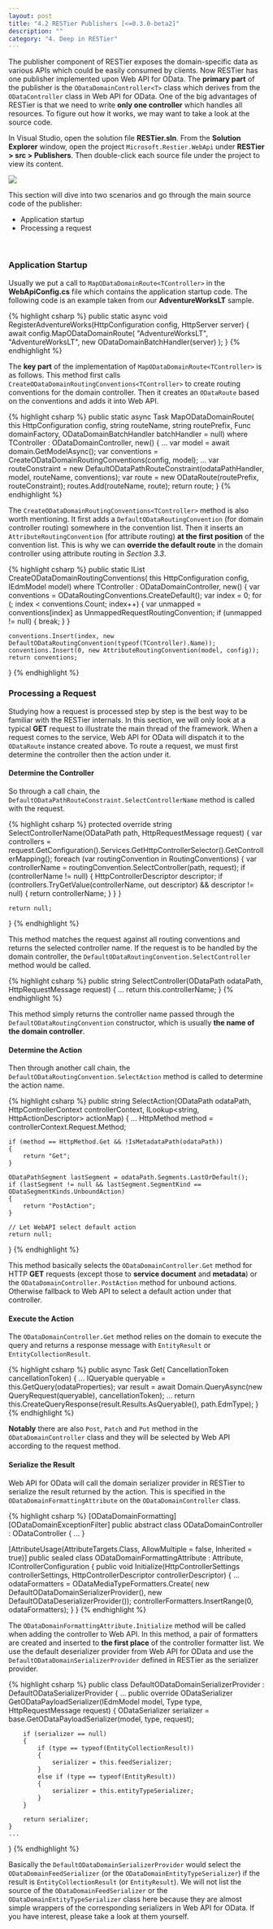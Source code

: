 ```yaml
---
layout: post
title: "4.2 RESTier Publishers [<=0.3.0-beta2]"
description: ""
category: "4. Deep in RESTier"
---
```


The publisher component of RESTier exposes the domain-specific data as various APIs which could be easily consumed by clients. Now RESTier has one publisher implemented upon Web API for OData. The **primary part** of the publisher is the `ODataDomainController<T>` class which derives from the `ODataController` class in Web API for OData. One of the big advantages of RESTier is that we need to write **only one controller** which handles all resources. To figure out how it works, we may want to take a look at the source code.

In Visual Studio, open the solution file **RESTier.sln**. From the **Solution Explorer** window, open the project `Microsoft.Restier.WebApi` under **RESTier > src > Publishers**. Then double-click each source file under the project to view its content.

![]({{site.baseurl}}/images/publisher.png)

This section will dive into two scenarios and go through the main source code of the publisher:

 - Application startup
 - Processing a request
 <br />

### Application Startup
Usually we put a call to `MapODataDomainRoute<TController>` in the **WebApiConfig.cs** file which contains the application startup code. The following code is an example taken from our **AdventureWorksLT** sample.

{% highlight csharp %}
public static async void RegisterAdventureWorks(HttpConfiguration config, HttpServer server)
{
    await config.MapODataDomainRoute<AdventureWorksController>(
        "AdventureWorksLT",
        "AdventureWorksLT",
        new ODataDomainBatchHandler(server)
        );
}
{% endhighlight %}

The **key part** of the implementation of `MapODataDomainRoute<TController>` is as follows. This method first calls `CreateODataDomainRoutingConventions<TController>` to create routing conventions for the domain controller. Then it creates an `ODataRoute` based on the conventions and adds it into Web API.

{% highlight csharp %}
public static async Task<ODataRoute> MapODataDomainRoute<TController>(
    this HttpConfiguration config, string routeName, string routePrefix,
    Func<IDomain> domainFactory,
    ODataDomainBatchHandler batchHandler = null)
    where TController : ODataDomainController, new()
{
    ...
    var model = await domain.GetModelAsync();
    var conventions = CreateODataDomainRoutingConventions<TController>(config, model);
    ...
    var routeConstraint = new DefaultODataPathRouteConstraint(odataPathHandler, model, routeName, conventions);
    var route = new ODataRoute(routePrefix, routeConstraint);
    routes.Add(routeName, route);
    return route;
}
{% endhighlight %}

The `CreateODataDomainRoutingConventions<TController>` method is also worth mentioning. It first adds a `DefaultODataRoutingConvention` (for domain controller routing) somewhere in the convention list. Then it inserts an `AttributeRoutingConvention` (for attribute routing) **at the first position** of the convention list. This is why we can **override the default route** in the domain controller using attribute routing in *Section 3.3*.

{% highlight csharp %}
public static IList<IODataRoutingConvention> CreateODataDomainRoutingConventions<TController>(
    this HttpConfiguration config, IEdmModel model)
    where TController : ODataDomainController, new()
{
    var conventions = ODataRoutingConventions.CreateDefault();
    var index = 0;
    for (; index < conventions.Count; index++)
    {
        var unmapped = conventions[index] as UnmappedRequestRoutingConvention;
        if (unmapped != null)
        {
            break;
        }
    }

    conventions.Insert(index, new DefaultODataRoutingConvention(typeof(TController).Name));
    conventions.Insert(0, new AttributeRoutingConvention(model, config));
    return conventions;
}
{% endhighlight %}

### Processing a Request
Studying how a request is processed step by step is the best way to be familiar with the RESTier internals. In this section, we will only look at a typical **GET** request to illustrate the main thread of the framework. When a request comes to the service, Web API for OData will dispatch it to the `ODataRoute` instance created above. To route a request, we must first determine the controller then the action under it.

#### Determine the Controller
So through a call chain, the `DefaultODataPathRouteConstraint.SelectControllerName` method is called with the request.

{% highlight csharp %}
protected override string SelectControllerName(ODataPath path, HttpRequestMessage request)
{
    var controllers = request.GetConfiguration().Services.GetHttpControllerSelector().GetControllerMapping();
    foreach (var routingConvention in RoutingConventions)
    {
        var controllerName = routingConvention.SelectController(path, request);
        if (controllerName != null)
        {
            HttpControllerDescriptor descriptor;
            if (controllers.TryGetValue(controllerName, out descriptor) && descriptor != null)
            {
                return controllerName;
            }
        }
    }

    return null;
}
{% endhighlight %}

This method matches the request against all routing conventions and returns the selected controller name. If the request is to be handled by the domain controller, the `DefaultODataRoutingConvention.SelectController` method would be called.

{% highlight csharp %}
public string SelectController(ODataPath odataPath, HttpRequestMessage request)
{
    ...
    return this.controllerName;
}
{% endhighlight %}

This method simply returns the controller name passed through the `DefaultODataRoutingConvention` constructor, which is usually **the name of the domain controller**.

#### Determine the Action
Then through another call chain, the `DefaultODataRoutingConvention.SelectAction` method is called to determine the action name.

{% highlight csharp %}
public string SelectAction(ODataPath odataPath, HttpControllerContext controllerContext, ILookup<string, HttpActionDescriptor> actionMap)
{
    ...
    HttpMethod method = controllerContext.Request.Method;

    if (method == HttpMethod.Get && !IsMetadataPath(odataPath))
    {
        return "Get";
    }

    ODataPathSegment lastSegment = odataPath.Segments.LastOrDefault();
    if (lastSegment != null && lastSegment.SegmentKind == ODataSegmentKinds.UnboundAction)
    {
        return "PostAction";
    }

    // Let WebAPI select default action
    return null;
}
{% endhighlight %}

This method basically selects the `ODataDomainController.Get` method for HTTP **GET** requests (except those to **service document** and **metadata**) or the `ODataDomainController.PostAction` method for unbound actions. Otherwise fallback to Web API to select a default action under that controller.

#### Execute the Action
The `ODataDomainController.Get` method relies on the domain to execute the query and returns a response message with `EntityResult` or `EntityCollectionResult`.

{% highlight csharp %}
public async Task<HttpResponseMessage> Get(
    CancellationToken cancellationToken)
{
    ...
    IQueryable queryable = this.GetQuery(odataProperties);
    var result = await Domain.QueryAsync(new QueryRequest(queryable), cancellationToken);
    ...
    return this.CreateQueryResponse(result.Results.AsQueryable(), path.EdmType);
}
{% endhighlight %}

**Notably** there are also `Post`, `Patch` and `Put` method in the `ODataDomainController` class and they will be selected by Web API according to the request method.

#### Serialize the Result
Web API for OData will call the domain serializer provider in RESTier to serialize the result returned by the action. This is specified in the `ODataDomainFormattingAttribute` on the `ODataDomainController` class.

{% highlight csharp %}
[ODataDomainFormatting]
[ODataDomainExceptionFilter]
public abstract class ODataDomainController : ODataController { ... }

[AttributeUsage(AttributeTargets.Class, AllowMultiple = false, Inherited = true)]
public sealed class ODataDomainFormattingAttribute : Attribute, IControllerConfiguration
{
    public void Initialize(HttpControllerSettings controllerSettings, HttpControllerDescriptor controllerDescriptor)
    {
        ...
        odataFormatters = ODataMediaTypeFormatters.Create(
            new DefaultODataDomainSerializerProvider(),
            new DefaultODataDeserializerProvider());
        controllerFormatters.InsertRange(0, odataFormatters);
    }
}
{% endhighlight %}

The `ODataDomainFormattingAttribute.Initialize` method will be called when adding the controller to Web API. In this method, a pair of formatters are created and inserted to **the first place** of the controller formatter list. We use the default deserializer provider from Web API for OData and use the `DefaultODataDomainSerializerProvider` defined in RESTier as the serializer provider.

{% highlight csharp %}
public class DefaultODataDomainSerializerProvider : DefaultODataSerializerProvider
{
    ...
    public override ODataSerializer GetODataPayloadSerializer(IEdmModel model, Type type, HttpRequestMessage request)
    {
        ODataSerializer serializer = base.GetODataPayloadSerializer(model, type, request);

        if (serializer == null)
        {
            if (type == typeof(EntityCollectionResult))
            {
                serializer = this.feedSerializer;
            }
            else if (type == typeof(EntityResult))
            {
                serializer = this.entityTypeSerializer;
            }
        }

        return serializer;
    }
    ...
}
{% endhighlight %}

Basically the `DefaultODataDomainSerializerProvider` would select the `ODataDomainFeedSerializer` (or the `ODataDomainEntityTypeSerializer`) if the result is `EntityCollectionResult` (or `EntityResult`). We will not list the source of the `ODataDomainFeedSerializer` or the `ODataDomainEntityTypeSerializer` class here because they are almost simple wrappers of the corresponding serializers in Web API for OData. If you have interest, please take a look at them yourself.